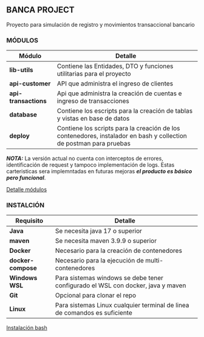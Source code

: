 ## BANCA PROJECT
Proyecto para simulación de registro y movimientos transaccional bancario

### MÓDULOS
| Módulo                | Detalle                                                                                                            |
|-----------------------|--------------------------------------------------------------------------------------------------------------------|
| **lib-utils**         | Contiene las Entidades, DTO y funciones utilitarias para el proyecto                                               |
| **api-customer**      | API que administra el ingreso de clientes                                                                          |
| **api-transactions**  | Api que administra la creación de cuentas e ingreso de transacciones                                               |
| **database**          | Contiene los escripts para la creación de tablas y vistas en base de datos                                         |
| **deploy**            | Contiene los scripts para la creación de los contenedores, instalador en bash y collection de postman para pruebas |

***NOTA:*** La versión actual no cuenta con interceptos de errores, identificación de request y tampoco implementación de logs. Estas carteristicas sera implemntadas en futuras mejoras
***el producto es básico pero funcional***.

[Detalle módulos](./docs/MODULES_DETAIL.md)

### INSTALCIÓN 

| Requisito          | Detalle                                                                         |
|--------------------|---------------------------------------------------------------------------------|
| **Java**           | Se necesita java 17 o superior                                                  |
| **maven**          | Se necesita maven 3.9.9 o superior                                              |
| **Docker**         | Necesario para la creación de contenedores                                      |
| **docker-compose** | Necesario para la ejecución de multi-contenedores                               |
| **Windows WSL**    | Para sistemas windows se debe tener configurado el WSL con docker, java y maven |
| **Git**            | Opcional para clonar el repo                                                    |
| **Linux**          | Para sistemas Linux cualquier terminal de linea de comandos es suficiente       |

[Instalación bash](./docs/INSTALLATION.md)